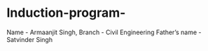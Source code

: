 # Induction-program-
Name - Armaanjit Singh, Branch - Civil Engineering Father’s name - Satvinder Singh










